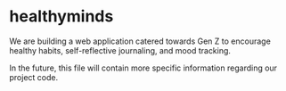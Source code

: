 # healthyminds

We are building a web application catered towards Gen Z to encourage healthy habits, self-reflective journaling, and mood tracking. 

In the future, this file will contain more specific information regarding our project code. 
